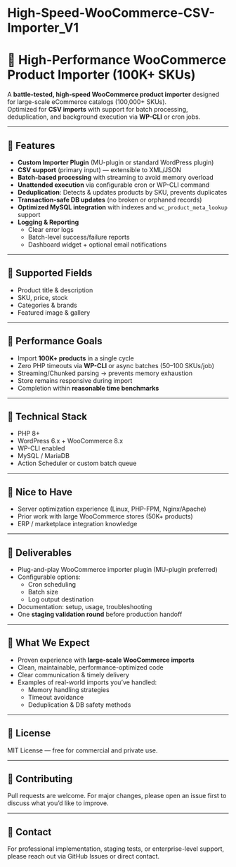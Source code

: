 # High-Speed-WooCommerce-CSV-Importer_V1
# 🚀 High-Performance WooCommerce Product Importer (100K+ SKUs)

A **battle-tested, high-speed WooCommerce product importer** designed for large-scale eCommerce catalogs (100,000+ SKUs).  
Optimized for **CSV imports** with support for batch processing, deduplication, and background execution via **WP-CLI** or cron jobs.  

---

## 🔹 Features

- **Custom Importer Plugin** (MU-plugin or standard WordPress plugin)
- **CSV support** (primary input) — extensible to XML/JSON
- **Batch-based processing** with streaming to avoid memory overload
- **Unattended execution** via configurable cron or WP-CLI command
- **Deduplication**: Detects & updates products by SKU, prevents duplicates
- **Transaction-safe DB updates** (no broken or orphaned records)
- **Optimized MySQL integration** with indexes and `wc_product_meta_lookup` support
- **Logging & Reporting**
  - Clear error logs
  - Batch-level success/failure reports
  - Dashboard widget + optional email notifications

---

## 🔹 Supported Fields

- Product title & description  
- SKU, price, stock  
- Categories & brands  
- Featured image & gallery  

---

## 🔹 Performance Goals

- Import **100K+ products** in a single cycle  
- Zero PHP timeouts via **WP-CLI** or async batches (50–100 SKUs/job)  
- Streaming/Chunked parsing → prevents memory exhaustion  
- Store remains responsive during import  
- Completion within **reasonable time benchmarks**  

---

## 🔹 Technical Stack

- PHP 8+  
- WordPress 6.x + WooCommerce 8.x  
- WP-CLI enabled  
- MySQL / MariaDB  
- Action Scheduler or custom batch queue  

---

## 🔹 Nice to Have

- Server optimization experience (Linux, PHP-FPM, Nginx/Apache)  
- Prior work with large WooCommerce stores (50K+ products)  
- ERP / marketplace integration knowledge  

---

## 🔹 Deliverables

- Plug-and-play WooCommerce importer plugin (MU-plugin preferred)  
- Configurable options:
  - Cron scheduling
  - Batch size
  - Log output destination  
- Documentation: setup, usage, troubleshooting  
- One **staging validation round** before production handoff  

---

## 🔹 What We Expect

- Proven experience with **large-scale WooCommerce imports**  
- Clean, maintainable, performance-optimized code  
- Clear communication & timely delivery  
- Examples of real-world imports you’ve handled:
  - Memory handling strategies  
  - Timeout avoidance  
  - Deduplication & DB safety methods  

---

## 📜 License

MIT License — free for commercial and private use.  

---

## 🤝 Contributing

Pull requests are welcome. For major changes, please open an issue first to discuss what you’d like to improve.  

---

## 📧 Contact

For professional implementation, staging tests, or enterprise-level support, please reach out via GitHub Issues or direct contact.  

